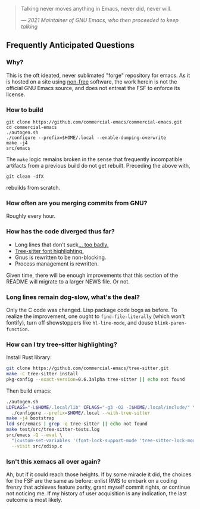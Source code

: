 > Talking never moves anything in Emacs, never did, never will.
>
> &mdash; <cite>2021 Maintainer of GNU Emacs, who then proceeded to keep talking</cite>

## Frequently Anticipated Questions

### Why?

This is the oft ideated, never sublimated "forge" repository for
emacs.  As it is hosted on a site using
[non-free](https://www.gnu.org/philosophy/categories.en.html)
software, the work herein is not the official GNU Emacs source, and
does not entreat the FSF to enforce its license.

### How to build

```
git clone https://github.com/commercial-emacs/commercial-emacs.git
cd commercial-emacs
./autogen.sh
./configure --prefix=$HOME/.local --enable-dumping-overwrite
make -j4
src/emacs
```

The `make` logic remains broken in the sense that frequently
incompatible artifacts from a previous build do not get rebuilt.
Preceding the above with,

```
git clean -dfX
```

rebuilds from scratch.

### How often are you merging commits from GNU?

Roughly every hour.

### How has the code diverged thus far?

- Long lines that don't suck[... too badly.](#long-lines)
- [Tree-sitter font highlighting.](#tree-sitter)
- Gnus is rewritten to be non-blocking.
- Process management is rewritten.

Given time, there will be enough improvements that this section of the
README will migrate to a larger NEWS file.  Or not.

### <a name="long-lines"></a>Long lines remain dog-slow, what's the deal?

Only the C code was changed.  Lisp package code bogs as before.  To
realize the improvement, one ought to `find-file-literally` (which
won't fontify), turn off showstoppers like `hl-line-mode`, and douse
`blink-paren-function`.

### <a name="tree-sitter"></a>How can I try tree-sitter highlighting?

Install Rust library:
```bash
git clone https://github.com/commercial-emacs/tree-sitter.git
make -C tree-sitter install
pkg-config --exact-version=0.6.3alpha tree-sitter || echo not found
```

Then build emacs:
```bash
./autogen.sh
LDFLAGS="-L$HOME/.local/lib" CFLAGS="-g3 -O2 -I$HOME/.local/include/" \
  ./configure --prefix=$HOME/.local --with-tree-sitter
make -j4 bootstrap
ldd src/emacs | grep -q tree-sitter || echo not found
make test/src/tree-sitter-tests.log
src/emacs -Q --eval \
  "(custom-set-variables '(font-lock-support-mode 'tree-sitter-lock-mode))" \
  --visit src/xdisp.c
```

### Isn't this xemacs all over again?

Ah, but if it could reach those heights.  If by some miracle it did,
the choices for the FSF are the same as before: enlist RMS to embark
on a coding frenzy that achieves feature parity, grant myself commit
rights, or continue not noticing me.  If my history of user
acquisition is any indication, the last outcome is most likely.
